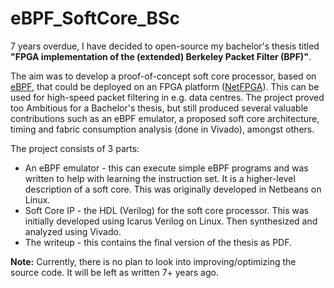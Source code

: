 # eBPF_SoftCore_BSc

7 years overdue, I have decided to open-source my bachelor's thesis titled **"FPGA implementation of the (extended) Berkeley Packet Filter (BPF)"**.

The aim was to develop a proof-of-concept soft core processor, based on [eBPF](https://en.wikipedia.org/wiki/EBPF), that could be deployed on an FPGA platform ([NetFPGA](https://netfpga.org/)). This can be used for high-speed packet filtering in e.g. data centres. The project proved too Ambitious for a Bachelor's thesis, but still produced several valuable contributions such as an eBPF emulator, a proposed soft core architecture, timing and fabric consumption analysis (done in Vivado), amongst others.

The project consists of 3 parts:
* An eBPF emulator - this can execute simple eBPF programs and was written to help with learning the instruction set. It is a higher-level description of a soft core. This was originally developed in Netbeans on Linux.
* Soft Core IP - the HDL (Verilog) for the soft core processor. This was initially developed using Icarus Verilog on Linux. Then synthesized and analyzed using Vivado.
* The writeup - this contains the final version of the thesis as PDF.

**Note:** Currently, there is no plan to look into improving/optimizing the source code. It will be left as written 7+ years ago.
